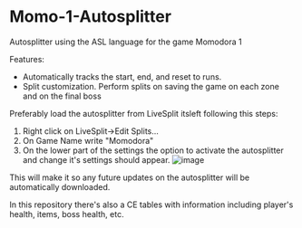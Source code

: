 # Momo-1-Autosplitter
Autosplitter using the ASL language for the game Momodora 1

Features:
- Automatically tracks the start, end, and reset to runs.
- Split customization. Perform splits on saving the game on each zone and on the final boss

Preferably load the autosplitter from LiveSplit itsleft following this steps:
1. Right click on LiveSplit->Edit Splits...
2. On Game Name write "Momodora"
3. On the lower part of the settings the option to activate the autosplitter and change it's settings should appear. ![image](https://user-images.githubusercontent.com/39006045/207307491-3babd177-a6f7-4c98-b361-55daa5adb308.png)

This will make it so any future updates on the autosplitter will be automatically downloaded.

In this repository there's also a CE tables with information including player's health, items, boss health, etc.
